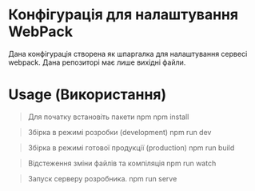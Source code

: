 # Конфігурація для налаштування WebPack

Дана конфігурація створена як шпаргалка для налаштування сервесі webpack.
Дана репозиторі має лише вихідні  файли.

# Usage (Використання)

>Для початку  встановіть пакети npm
>	npm install

>Збірка в режимі розробки (development)
>	npm run dev

>Збірка в режимі готової продукції (production)
	npm run build

>Відстеження зміни файлів та компіляція 
	npm run watch

>Запуск серверу розробника.
	npm run serve


